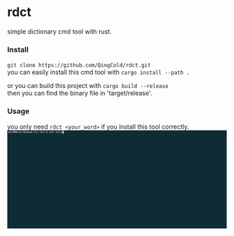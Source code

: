 # rdct
simple dictionary cmd tool with rust.

### Install 
`git clone https://github.com/QingCold/rdct.git`  
  you can easily install this cmd tool with `cargo install --path .`

or you can build this project with
`cargo build --release`  
then you can find the binary file in 
'target/release'.


### Usage
you only need `rdct <your_word>` if you install this
tool correctly.
![](https://github.com/QingCold/rdct/blob/dev/pics/output.gif)

